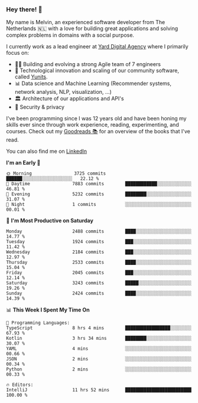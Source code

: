 ### Hey there! 👋

My name is Melvin, an experienced software developer from The Netherlands 🇳🇱 with a love for building great applications and solving complex problems in domains with a social purpose. 

I currently work as a lead engineer at [Yard Digital Agency](https://github.com/yardinternet) where I primarily focus on:

* 👏🏼 Building and evolving a strong Agile team of 7 engineers
* 🚀 Technological innovation and scaling of our community software, called [Yunits](https://www.yunits.com/).
* 📊 Data science and Machine Learning (Recommender systems, network analysis, NLP, visualization, ...)
* 🏛 Architecture of our applications and API's
* 🔐 Security & privacy

I've been programming since I was 12 years old and have been honing my skills ever since through work experience, reading, experimenting, and courses.
Check out my [Goodreads 📚](https://goodreads.com/melvinkoopmans) for an overview of the books that I've read. 

You can also find me on [LinkedIn](https://www.linkedin.com/in/melvinkoopmans)

<!--START_SECTION:waka-->
**I'm an Early 🐤** 

```text
🌞 Morning                3725 commits        ██████░░░░░░░░░░░░░░░░░░░   22.12 % 
🌆 Daytime                7883 commits        ████████████░░░░░░░░░░░░░   46.81 % 
🌃 Evening                5232 commits        ████████░░░░░░░░░░░░░░░░░   31.07 % 
🌙 Night                  1 commits           ░░░░░░░░░░░░░░░░░░░░░░░░░   00.01 % 
```
📅 **I'm Most Productive on Saturday** 

```text
Monday                   2488 commits        ████░░░░░░░░░░░░░░░░░░░░░   14.77 % 
Tuesday                  1924 commits        ███░░░░░░░░░░░░░░░░░░░░░░   11.42 % 
Wednesday                2184 commits        ███░░░░░░░░░░░░░░░░░░░░░░   12.97 % 
Thursday                 2533 commits        ████░░░░░░░░░░░░░░░░░░░░░   15.04 % 
Friday                   2045 commits        ███░░░░░░░░░░░░░░░░░░░░░░   12.14 % 
Saturday                 3243 commits        █████░░░░░░░░░░░░░░░░░░░░   19.26 % 
Sunday                   2424 commits        ████░░░░░░░░░░░░░░░░░░░░░   14.39 % 
```


📊 **This Week I Spent My Time On** 

```text
💬 Programming Languages: 
TypeScript               8 hrs 4 mins        █████████████████░░░░░░░░   67.93 % 
Kotlin                   3 hrs 34 mins       ████████░░░░░░░░░░░░░░░░░   30.07 % 
YAML                     4 mins              ░░░░░░░░░░░░░░░░░░░░░░░░░   00.66 % 
JSON                     2 mins              ░░░░░░░░░░░░░░░░░░░░░░░░░   00.34 % 
Python                   2 mins              ░░░░░░░░░░░░░░░░░░░░░░░░░   00.33 % 

🔥 Editors: 
IntelliJ                 11 hrs 52 mins      █████████████████████████   100.00 % 
```


<!--END_SECTION:waka-->
